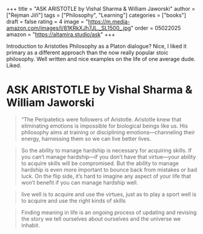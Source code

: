 +++
title = "ASK ARISTOTLE by Vishal Sharma & William Jaworski"
author = ["Rejman Jiří"]
tags = ["Philosophy", "Learning"]
categories = ["books"]
draft = false
rating = 4
image = "https://m.media-amazon.com/images/I/81KRkXJh7JL._SL1500_.jpg"
order = 05022025
amazon = "https://altamira.studio/ask"
+++

Introduction to Aristotles Philosophy as a Platon dialogue? Nice, I liked it primary as a different  approach than the now really popular stoic philosophy. Well written and nice examples on the life of one average dude. Liked.

<!--more-->

# ASK ARISTOTLE by Vishal Sharma & William Jaworski


> “The Peripatetics were followers of Aristotle. Aristotle knew that eliminating emotions is impossible for biological beings like us. His philosophy aims at training or disciplining emotions—channeling their energy, harnessing them so we can live better lives.

> So the ability to manage hardship is necessary for acquiring skills. If you can’t manage hardship—if you don’t have that virtue—your ability to acquire skills will be compromised. But the ability to manage hardship is even more important to bounce back from mistakes or bad luck. On the flip side, it’s hard to imagine any aspect of your life that won’t benefit if you can manage hardship well.


> live well is to acquire and use the virtues, just as to play a sport well is to acquire and use the right kinds of skills


> Finding meaning in life is an ongoing process of updating and revising the story we tell ourselves about ourselves and the universe we inhabit.


